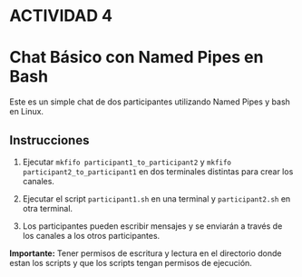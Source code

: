 # ACTIVIDAD 4

# Chat Básico con Named Pipes en Bash

Este es un simple chat de dos participantes utilizando Named Pipes y bash en Linux.

## Instrucciones

1. Ejecutar `mkfifo participant1_to_participant2` y `mkfifo participant2_to_participant1` en dos terminales distintas para crear los canales.

2. Ejecutar el script `participant1.sh` en una terminal y `participant2.sh` en otra terminal.

3. Los participantes pueden escribir mensajes y se enviarán a través de los canales a los otros participantes.

**Importante:** Tener permisos de escritura y lectura en el directorio donde estan los scripts y que los scripts tengan permisos de ejecución.
